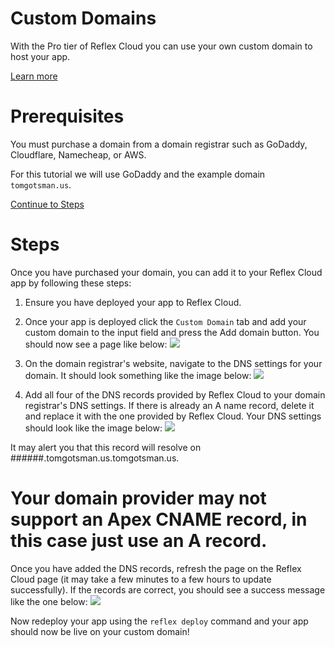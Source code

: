 # Custom Domains

With the Pro tier of Reflex Cloud you can use your own custom domain to host your app.

[Learn more](https://reflex.dev/docs/hosting/custom-domains/#prerequisites)

# Prerequisites
You must purchase a domain from a domain registrar such as GoDaddy, Cloudflare, Namecheap, or AWS.

For this tutorial we will use GoDaddy and the example domain `tomgotsman.us`.

[Continue to Steps](https://reflex.dev/docs/hosting/custom-domains/#steps)

# Steps

Once you have purchased your domain, you can add it to your Reflex Cloud app by following these steps:

1. Ensure you have deployed your app to Reflex Cloud.
2. Once your app is deployed click the `Custom Domain` tab and add your custom domain to the input field and press the Add domain button. You should now see a page like below:
![](custom-domains-DNS-inputs.png)

3. On the domain registrar's website, navigate to the DNS settings for your domain. It should look something like the image below:
![](custom-domains-DNS-before.png)

4. Add all four of the DNS records provided by Reflex Cloud to your domain registrar's DNS settings. If there is already an A name record, delete it and replace it with the one provided by Reflex Cloud. Your DNS settings should look like the image below:
![](custom-domains-DNS-after.png)

It may alert you that this record will resolve on ######.tomgotsman.us.tomgotsman.us.

# Your domain provider may not support an Apex CNAME record, in this case just use an A record.

Once you have added the DNS records, refresh the page on the Reflex Cloud page (it may take a few minutes to a few hours to update successfully). If the records are correct, you should see a success message like the one below:
![](custom-domains-success.png)

Now redeploy your app using the `reflex deploy` command and your app should now be live on your custom domain!